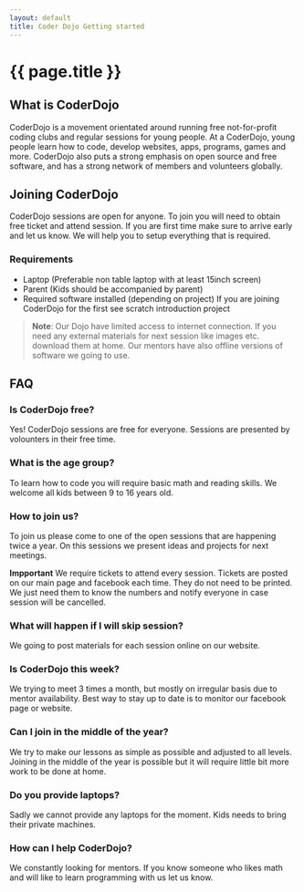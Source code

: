 ```yaml
---
layout: default
title: Coder Dojo Getting started
---
```

# {{ page.title }}


## What is CoderDojo

CoderDojo is a movement orientated around running free not-for-profit coding clubs and regular sessions for young people. At a CoderDojo, young people learn how to code, develop websites, apps, programs, games and more. CoderDojo also puts a strong emphasis on open source and free software, and has a strong network of members and volunteers globally.

## Joining CoderDojo

CoderDojo sessions are open for anyone.
To join you will need to obtain free ticket and attend session.
If you are first time make sure to arrive early and let us know. 
We will help you to setup everything that is required.

### Requirements

- Laptop (Preferable non table laptop with at least 15inch screen)
- Parent (Kids should be accompanied by parent)
- Required software installed (depending on project)
If you are joining CoderDojo for the first see scratch introduction project

> **Note**: Our Dojo have limited access to internet connection. 
If you need any external materials for next session like images etc. download them at home.
Our mentors have also offline versions of software we going to use.

## FAQ
### Is CoderDojo free? 

Yes! CoderDojo sessions are free for everyone. 
Sessions are presented by volounters in their free time. 

### What is the age group?

To learn how to code you will require basic math and reading skills.
We welcome all kids between 9 to 16 years old. 

### How to join us?

To join us please come to one of the open sessions that are happening twice a year. 
On this sessions we present ideas and projects for next meetings.

**Impportant** We require tickets to attend every session.
Tickets are posted on our main page and facebook each time. 
They do not need to be printed. 
We just need them to know the numbers and notify everyone in case session will be cancelled. 

### What will happen if I will skip session?

We going to post materials for each session online on our website.

### Is CoderDojo this week?

We trying to meet 3 times a month, but mostly on irregular basis due to mentor availability.
Best way to stay up to date is to monitor our facebook page or website.

### Can I join in the middle of the year?

We try to make our lessons as simple as possible and adjusted to all levels.
Joining in the middle of the year is possible but it will require little bit more work to be done at home.

### Do you provide laptops?

Sadly we cannot provide any laptops for the moment. 
Kids needs to bring their private machines.

### How can I help CoderDojo?

We constantly looking for mentors.
If you know someone who likes math and will like to learn programming with us let us know.

 
